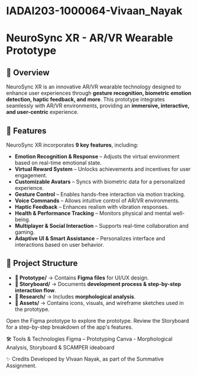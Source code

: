 # IADAI203-1000064-Vivaan_Nayak

# NeuroSync XR - AR/VR Wearable Prototype  

## 📌 Overview  
NeuroSync XR is an innovative AR/VR wearable technology designed to enhance user experiences through **gesture recognition, biometric emotion detection, haptic feedback, and more**. This prototype integrates seamlessly with AR/VR environments, providing an **immersive, interactive, and user-centric** experience.

## 🎯 Features  
NeuroSync XR incorporates **9 key features**, including:  
- **Emotion Recognition & Response** – Adjusts the virtual environment based on real-time emotional state.  
- **Virtual Reward System** – Unlocks achievements and incentives for user engagement.  
- **Customizable Avatars** – Syncs with biometric data for a personalized experience.  
- **Gesture Control** – Enables hands-free interaction via motion tracking.  
- **Voice Commands** – Allows intuitive control of AR/VR environments.  
- **Haptic Feedback** – Enhances realism with vibration responses.  
- **Health & Performance Tracking** – Monitors physical and mental well-being.  
- **Multiplayer & Social Interaction** – Supports real-time collaboration and gaming.  
- **Adaptive UI & Smart Assistance** – Personalizes interface and interactions based on user behavior.

## 📂 Project Structure  
- **📁 Prototype/** → Contains **Figma files** for UI/UX design.  
- **📁 Storyboard/** → Documents **development process & step-by-step interaction flow**.  
- **📁 Research/** → Includes **morphological analysis**.  
- **📁 Assets/** → Contains icons, visuals, and wireframe sketches used in the prototype.  




Open the Figma prototype to explore the prototype.
Review the Storyboard for a step-by-step breakdown of the app's features.

🛠️ Tools & Technologies
Figma – Prototyping
Canva - Morphological Analysis, Storyboard & SCAMPER ideaboard

✨ Credits
Developed by VIvaan Nayak, as part of the Summative Assignment.


